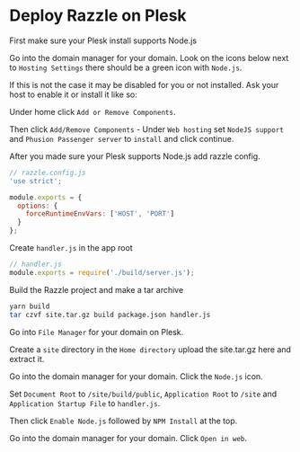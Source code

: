 # Deploy Razzle on Plesk

First make sure your Plesk install supports Node.js

Go into the domain manager for your domain. Look on the icons below next to `Hosting Settings` there should be a green icon with `Node.js`.

If this is not the case it may be disabled for you or not installed. Ask your host to enable it or install it like so:

Under home click `Add or Remove Components`.

Then click `Add/Remove Components` - Under `Web hosting` set `NodeJS support` and
`Phusion Passenger server` to `install` and click continue.

After you made sure your Plesk supports Node.js add razzle config.

```js
// razzle.config.js
'use strict';

module.exports = {
  options: {
    forceRuntimeEnvVars: ['HOST', 'PORT']
  }
};
```

Create `handler.js` in the app root

```js
// handler.js
module.exports = require('./build/server.js');
```

Build the Razzle project and make a tar archive

```bash
yarn build
tar czvf site.tar.gz build package.json handler.js
```

Go into `File Manager` for your domain on Plesk.

Create a `site` directory in the `Home directory` upload the site.tar.gz here and extract it.

Go into the domain manager for your domain. Click the `Node.js` icon.

Set `Document Root` to `/site/build/public`,  `Application Root` to `/site` and `Application Startup File` to `handler.js`.   

Then click `Enable Node.js` followed by `NPM Install` at the top.

Go into the domain manager for your domain. Click `Open in web`.
